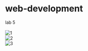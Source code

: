 # web-development
lab 5 <br><br>
![1](https://user-images.githubusercontent.com/39883296/78996178-4015a200-7b6e-11ea-8ff4-8ee11c7c970e.png)<br>
![2](https://user-images.githubusercontent.com/39883296/78996182-40ae3880-7b6e-11ea-8016-2a9919ee4c03.png)<br>
![3](https://user-images.githubusercontent.com/39883296/78996185-4146cf00-7b6e-11ea-9dac-3c6a37d75ada.png)
